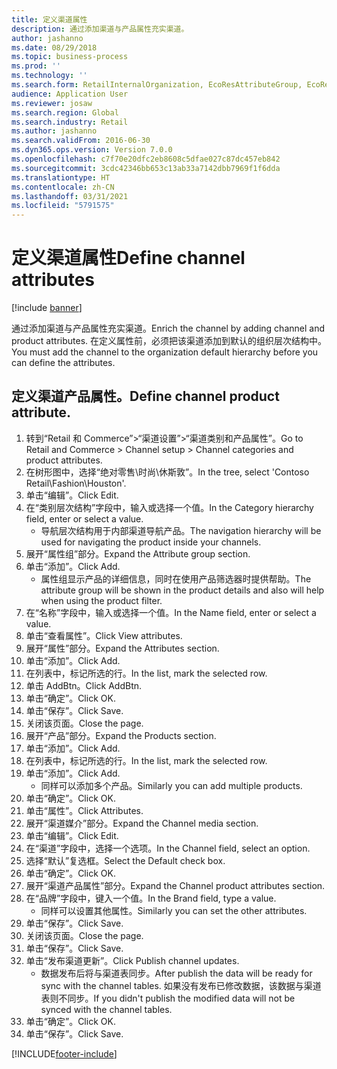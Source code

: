 ```yaml
---
title: 定义渠道属性
description: 通过添加渠道与产品属性充实渠道。
author: jashanno
ms.date: 08/29/2018
ms.topic: business-process
ms.prod: ''
ms.technology: ''
ms.search.form: RetailInternalOrganization, EcoResAttributeGroup, EcoResAttributeGroupAttribute, RetailAddChannelItems, RetailCatalogProductAttributeValue, RetailMedia
audience: Application User
ms.reviewer: josaw
ms.search.region: Global
ms.search.industry: Retail
ms.author: jashanno
ms.search.validFrom: 2016-06-30
ms.dyn365.ops.version: Version 7.0.0
ms.openlocfilehash: c7f70e20dfc2eb8608c5dfae027c87dc457eb842
ms.sourcegitcommit: 3cdc42346bb653c13ab33a7142dbb7969f1f6dda
ms.translationtype: HT
ms.contentlocale: zh-CN
ms.lasthandoff: 03/31/2021
ms.locfileid: "5791575"
---
```

# <a name="define-channel-attributes"></a><span data-ttu-id="1514a-103">定义渠道属性</span><span class="sxs-lookup"><span data-stu-id="1514a-103">Define channel attributes</span></span>

[!include [banner](../includes/banner.md)]

<span data-ttu-id="1514a-104">通过添加渠道与产品属性充实渠道。</span><span class="sxs-lookup"><span data-stu-id="1514a-104">Enrich the channel by adding channel and product attributes.</span></span> <span data-ttu-id="1514a-105">在定义属性前，必须把该渠道添加到默认的组织层次结构中。</span><span class="sxs-lookup"><span data-stu-id="1514a-105">You must add the channel to the organization default hierarchy before you can define the attributes.</span></span>


## <a name="define-channel-product-attribute"></a><span data-ttu-id="1514a-106">定义渠道产品属性。</span><span class="sxs-lookup"><span data-stu-id="1514a-106">Define channel product attribute.</span></span>
1. <span data-ttu-id="1514a-107">转到“Retail 和 Commerce”>“渠道设置”>“渠道类别和产品属性”。</span><span class="sxs-lookup"><span data-stu-id="1514a-107">Go to Retail and Commerce > Channel setup > Channel categories and product attributes.</span></span>
2. <span data-ttu-id="1514a-108">在树形图中，选择“绝对零售\时尚\休斯敦”。</span><span class="sxs-lookup"><span data-stu-id="1514a-108">In the tree, select 'Contoso Retail\Fashion\Houston'.</span></span>
3. <span data-ttu-id="1514a-109">单击“编辑”。</span><span class="sxs-lookup"><span data-stu-id="1514a-109">Click Edit.</span></span>
4. <span data-ttu-id="1514a-110">在“类别层次结构”字段中，输入或选择一个值。</span><span class="sxs-lookup"><span data-stu-id="1514a-110">In the Category hierarchy field, enter or select a value.</span></span>
    * <span data-ttu-id="1514a-111">导航层次结构用于内部渠道导航产品。</span><span class="sxs-lookup"><span data-stu-id="1514a-111">The navigation hierarchy will be used for navigating the product inside your channels.</span></span>  
5. <span data-ttu-id="1514a-112">展开“属性组”部分。</span><span class="sxs-lookup"><span data-stu-id="1514a-112">Expand the Attribute group section.</span></span>
6. <span data-ttu-id="1514a-113">单击“添加”。</span><span class="sxs-lookup"><span data-stu-id="1514a-113">Click Add.</span></span>
    * <span data-ttu-id="1514a-114">属性组显示产品的详细信息，同时在使用产品筛选器时提供帮助。</span><span class="sxs-lookup"><span data-stu-id="1514a-114">The attribute group will be shown in the product details and also will help when using the product filter.</span></span>  
7. <span data-ttu-id="1514a-115">在“名称”字段中，输入或选择一个值。</span><span class="sxs-lookup"><span data-stu-id="1514a-115">In the Name field, enter or select a value.</span></span>
8. <span data-ttu-id="1514a-116">单击“查看属性”。</span><span class="sxs-lookup"><span data-stu-id="1514a-116">Click View attributes.</span></span>
9. <span data-ttu-id="1514a-117">展开“属性”部分。</span><span class="sxs-lookup"><span data-stu-id="1514a-117">Expand the Attributes section.</span></span>
10. <span data-ttu-id="1514a-118">单击“添加”。</span><span class="sxs-lookup"><span data-stu-id="1514a-118">Click Add.</span></span>
11. <span data-ttu-id="1514a-119">在列表中，标记所选的行。</span><span class="sxs-lookup"><span data-stu-id="1514a-119">In the list, mark the selected row.</span></span>
12. <span data-ttu-id="1514a-120">单击 AddBtn。</span><span class="sxs-lookup"><span data-stu-id="1514a-120">Click AddBtn.</span></span>
13. <span data-ttu-id="1514a-121">单击“确定”。</span><span class="sxs-lookup"><span data-stu-id="1514a-121">Click OK.</span></span>
14. <span data-ttu-id="1514a-122">单击“保存”。</span><span class="sxs-lookup"><span data-stu-id="1514a-122">Click Save.</span></span>
15. <span data-ttu-id="1514a-123">关闭该页面。</span><span class="sxs-lookup"><span data-stu-id="1514a-123">Close the page.</span></span>
16. <span data-ttu-id="1514a-124">展开“产品”部分。</span><span class="sxs-lookup"><span data-stu-id="1514a-124">Expand the Products section.</span></span>
17. <span data-ttu-id="1514a-125">单击“添加”。</span><span class="sxs-lookup"><span data-stu-id="1514a-125">Click Add.</span></span>
18. <span data-ttu-id="1514a-126">在列表中，标记所选的行。</span><span class="sxs-lookup"><span data-stu-id="1514a-126">In the list, mark the selected row.</span></span>
19. <span data-ttu-id="1514a-127">单击“添加”。</span><span class="sxs-lookup"><span data-stu-id="1514a-127">Click Add.</span></span>
    * <span data-ttu-id="1514a-128">同样可以添加多个产品。</span><span class="sxs-lookup"><span data-stu-id="1514a-128">Similarly you can add multiple products.</span></span>  
20. <span data-ttu-id="1514a-129">单击“确定”。</span><span class="sxs-lookup"><span data-stu-id="1514a-129">Click OK.</span></span>
21. <span data-ttu-id="1514a-130">单击“属性”。</span><span class="sxs-lookup"><span data-stu-id="1514a-130">Click Attributes.</span></span>
22. <span data-ttu-id="1514a-131">展开“渠道媒介”部分。</span><span class="sxs-lookup"><span data-stu-id="1514a-131">Expand the Channel media section.</span></span>
23. <span data-ttu-id="1514a-132">单击“编辑”。</span><span class="sxs-lookup"><span data-stu-id="1514a-132">Click Edit.</span></span>
24. <span data-ttu-id="1514a-133">在“渠道”字段中，选择一个选项。</span><span class="sxs-lookup"><span data-stu-id="1514a-133">In the Channel field, select an option.</span></span>
25. <span data-ttu-id="1514a-134">选择“默认”复选框。</span><span class="sxs-lookup"><span data-stu-id="1514a-134">Select the Default check box.</span></span>
26. <span data-ttu-id="1514a-135">单击“确定”。</span><span class="sxs-lookup"><span data-stu-id="1514a-135">Click OK.</span></span>
27. <span data-ttu-id="1514a-136">展开“渠道产品属性”部分。</span><span class="sxs-lookup"><span data-stu-id="1514a-136">Expand the Channel product attributes section.</span></span>
28. <span data-ttu-id="1514a-137">在“品牌”字段中，键入一个值。</span><span class="sxs-lookup"><span data-stu-id="1514a-137">In the Brand field, type a value.</span></span>
    * <span data-ttu-id="1514a-138">同样可以设置其他属性。</span><span class="sxs-lookup"><span data-stu-id="1514a-138">Similarly you can set the other attributes.</span></span>  
29. <span data-ttu-id="1514a-139">单击“保存”。</span><span class="sxs-lookup"><span data-stu-id="1514a-139">Click Save.</span></span>
30. <span data-ttu-id="1514a-140">关闭该页面。</span><span class="sxs-lookup"><span data-stu-id="1514a-140">Close the page.</span></span>
31. <span data-ttu-id="1514a-141">单击“保存”。</span><span class="sxs-lookup"><span data-stu-id="1514a-141">Click Save.</span></span>
32. <span data-ttu-id="1514a-142">单击“发布渠道更新”。</span><span class="sxs-lookup"><span data-stu-id="1514a-142">Click Publish channel updates.</span></span>
    * <span data-ttu-id="1514a-143">数据发布后将与渠道表同步。</span><span class="sxs-lookup"><span data-stu-id="1514a-143">After publish the data will be ready for sync with the channel tables.</span></span> <span data-ttu-id="1514a-144">如果没有发布已修改数据，该数据与渠道表则不同步。</span><span class="sxs-lookup"><span data-stu-id="1514a-144">If you didn't publish the modified data will not be synced with the channel tables.</span></span>  
33. <span data-ttu-id="1514a-145">单击“确定”。</span><span class="sxs-lookup"><span data-stu-id="1514a-145">Click OK.</span></span>
34. <span data-ttu-id="1514a-146">单击“保存”。</span><span class="sxs-lookup"><span data-stu-id="1514a-146">Click Save.</span></span>



[!INCLUDE[footer-include](../../includes/footer-banner.md)]